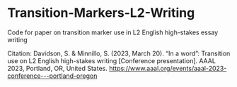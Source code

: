 # Transition-Markers-L2-Writing
Code for paper on transition marker use in L2 English high-stakes essay writing

Citation:
Davidson, S. & Minnillo, S. (2023, March 20). “In a word”: Transition use on L2 English high-stakes writing [Conference presentation]. AAAL 2023, Portland, OR, United States. https://www.aaal.org/events/aaal-2023-conference---portland-oregon 
